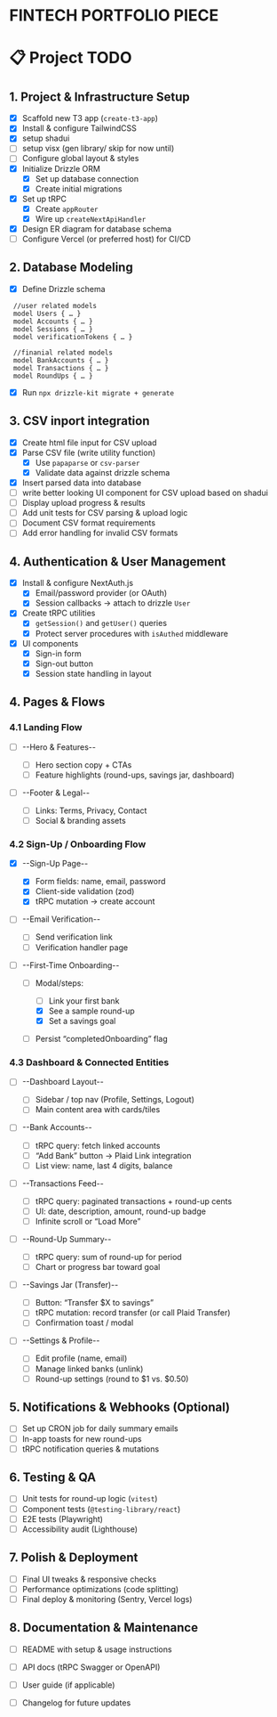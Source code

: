 <!-- # Create T3 App

This is a [T3 Stack](https://create.t3.gg/) project bootstrapped with `create-t3-app`.

## What's next? How do I make an app with this?

We try to keep this project as simple as possible, so you can start with just the scaffolding we set up for you, and add additional things later when they become necessary.

If you are not familiar with the different technologies used in this project, please refer to the respective docs. If you still are in the wind, please join our [Discord](https://t3.gg/discord) and ask for help.

- [Next.js](https://nextjs.org)
- [NextAuth.js](https://next-auth.js.org)
- [drizzle](https://drizzle.io)
- [Drizzle](https://orm.drizzle.team)
- [Tailwind CSS](https://tailwindcss.com)
- [tRPC](https://trpc.io)

## Learn More

To learn more about the [T3 Stack](https://create.t3.gg/), take a look at the following resources:</SessionProvider>

- [Documentation](https://create.t3.gg/)
- [Learn the T3 Stack](https://create.t3.gg/en/faq#what-learning-resources-are-currently-available) — Check out these awesome tutorials

You can check out the [create-t3-app GitHub repository](https://github.com/t3-oss/create-t3-app) — your feedback and contributions are welcome!

## How do I deploy this?

Follow our deployment guides for [Vercel](https://create.t3.gg/en/deployment/vercel), [Netlify](https://create.t3.gg/en/deployment/netlify) and [Docker](https://create.t3.gg/en/deployment/docker) for more information. -->



# FINTECH PORTFOLIO PIECE

# 📋 Project TODO

## 1. Project & Infrastructure Setup
- [x] Scaffold new T3 app (`create-t3-app`)
- [x] Install & configure TailwindCSS
- [x] setup shadui
- [ ] setup visx (gen library/ skip for now until)
- [ ] Configure global layout & styles
- [x] Initialize Drizzle ORM  
  - [x] Set up database connection  
  - [x] Create initial migrations
- [x] Set up tRPC  
  - [x] Create `appRouter`  
  - [x] Wire up `createNextApiHandler`
- [x] Design ER diagram for database schema
- [ ] Configure Vercel (or preferred host) for CI/CD

## 2. Database Modeling
- [x] Define Drizzle schema  
 ```Drizzle
  //user related models
  model Users { … }
  model Accounts { … }
  model Sessions { … }
  model verificationTokens { … }

  //finanial related models
  model BankAccounts { … }
  model Transactions { … }
  model RoundUps { … }
  ```
- [x] Run `npx drizzle-kit migrate + generate`

## 3. CSV inport integration
- [x] Create html file input for CSV upload
- [x] Parse CSV file (write utility function)
  - [x] Use `papaparse` or `csv-parser`
  - [x] Validate data against drizzle schema
- [x] Insert parsed data into database
- [ ] write better looking UI component for CSV upload based on shadui
- [ ] Display upload progress & results
- [ ] Add unit tests for CSV parsing & upload logic
- [ ] Document CSV format requirements
- [ ] Add error handling for invalid CSV formats

## 4. Authentication & User Management
- [x] Install & configure NextAuth.js  
  - [x] Email/password provider (or OAuth)  
  - [x] Session callbacks → attach to drizzle `User`
- [x] Create tRPC utilities  
  - [x] `getSession()` and `getUser()` queries  
  - [x] Protect server procedures with `isAuthed` middleware
- [x] UI components  
  - [x] Sign-in form  
  - [x] Sign-out button  
  - [x] Session state handling in layout

## 4. Pages & Flows

### 4.1 Landing Flow

- [ ] --Hero & Features--

  - [ ] Hero section copy + CTAs
  - [ ] Feature highlights (round-ups, savings jar, dashboard)
- [ ] --Footer & Legal--

  - [ ] Links: Terms, Privacy, Contact
  - [ ] Social & branding assets

### 4.2 Sign-Up / Onboarding Flow

- [x] --Sign-Up Page--

  - [x] Form fields: name, email, password
  - [x] Client-side validation (zod)
  - [x] tRPC mutation → create account
- [ ] --Email Verification--

  - [ ] Send verification link
  - [ ] Verification handler page
- [ ] --First-Time Onboarding--

  - [ ] Modal/steps:

    - [ ] Link your first bank
    - [x] See a sample round-up
    - [x] Set a savings goal
  - [ ] Persist “completedOnboarding” flag

### 4.3 Dashboard & Connected Entities

- [ ] --Dashboard Layout--

  - [ ] Sidebar / top nav (Profile, Settings, Logout)
  - [ ] Main content area with cards/tiles
- [ ] --Bank Accounts--

  - [ ] tRPC query: fetch linked accounts
  - [ ] “Add Bank” button → Plaid Link integration
  - [ ] List view: name, last 4 digits, balance
- [ ] --Transactions Feed--

  - [ ] tRPC query: paginated transactions + round-up cents
  - [ ] UI: date, description, amount, round-up badge
  - [ ] Infinite scroll or “Load More”
- [ ] --Round-Up Summary--

  - [ ] tRPC query: sum of round-up for period
  - [ ] Chart or progress bar toward goal
- [ ] --Savings Jar (Transfer)--

  - [ ] Button: “Transfer \$X to savings”
  - [ ] tRPC mutation: record transfer (or call Plaid Transfer)
  - [ ] Confirmation toast / modal
- [ ] --Settings & Profile--

  - [ ] Edit profile (name, email)
  - [ ] Manage linked banks (unlink)
  - [ ] Round-up settings (round to \$1 vs. \$0.50)

## 5. Notifications & Webhooks (Optional)

- [ ] Set up CRON job for daily summary emails
- [ ] In-app toasts for new round-ups
- [ ] tRPC notification queries & mutations

## 6. Testing & QA

- [ ] Unit tests for round-up logic (`vitest`)
- [ ] Component tests (`@testing-library/react`)
- [ ] E2E tests (Playwright)
- [ ] Accessibility audit (Lighthouse)

## 7. Polish & Deployment

- [ ] Final UI tweaks & responsive checks
- [ ] Performance optimizations (code splitting)
- [ ] Final deploy & monitoring (Sentry, Vercel logs)

## 8. Documentation & Maintenance
- [ ] README with setup & usage instructions
- [ ] API docs (tRPC Swagger or OpenAPI)
- [ ] User guide (if applicable)
- [ ] Changelog for future updates



<!-- ### Wishlist

# 📝 Wishlist TODO -->
<!-- 
- [ ] ML-backed transaction categorization (TensorFlow.js or Plaid categorizer)  
- [ ] Custom budget creation with threshold alerts (email & in-app toasts)  
- [ ] Multi-goal savings “jars” (e.g. Vacation, Emergency Fund)  
- [ ] Interactive time-series charts for goal progress and projections  
- [ ] Friend groups & shared savings goals with progress leaderboards  
- [ ] Achievement badges & streaks (e.g. “Saved $100 in 7 days”)  
- [ ] Charitable round-ups with Stripe integration  
- [ ] Charity directory and impact dashboard  
- [ ] Real-time transaction/round-up streaming (WebSockets or SSE)  
- [ ] Push notifications via PWA (or Expo for mobile)  
- [ ] Installable PWA with offline mode (service workers & caching)  
- [ ] End-to-end encryption for stored data  
- [ ] Multi-factor authentication (TOTP via Authenticator apps)  
- [ ] Audit logs & role-based access control  
- [ ] Internationalization & multi-currency support  
- [ ] UI localization in at least 2–3 major languages  
- [ ] Data analytics integration (Segment/Mixpanel)  
- [ ] Admin dashboard for user metrics & error logs  
- [ ] Storybook for design-system components  
- [ ] Auto-generated API docs (OpenAPI or tRPC Swagger)  
- [ ] Polished README and a 2–3 min video walkthrough/demo  
- [ ] GitHub Actions CI/CD pipeline (lint, tests, deploy previews)  
- [ ] Error tracking (Sentry) & uptime monitoring  
- [ ] In-app AI chatbot advisor (“How can I save more?”)  
- [ ] Forecasting model prototype (“You’ll save $X next month”)

---

# 💬 Advanced User Interactions

- [ ] Real-time dashboard updates via WebSockets or Server-Sent Events  
- [ ] Push notifications (PWA/browser & mobile) for round-up alerts  
- [ ] PWA installable with read-only offline access & sync on reconnect  
- [ ] Achievement badges with animated UI feedback  
- [ ] Social challenges: friend group savings competitions & leaderboards  
- [ ] In-app AI chatbot for personalized saving tips  
- [ ] Interactive, filterable time-series savings charts with tooltips  
- [ ] Charitable donation flow with dynamic impact feedback modals   -->
